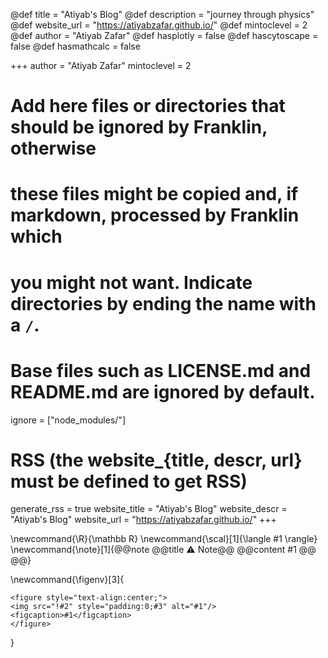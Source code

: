 <!--
Add here global page variables to use throughout your website.
-->

@def title = "Atiyab's Blog"
@def description = "journey through physics"
@def website_url = "https://atiyabzafar.github.io/"
@def mintoclevel = 2
@def author = "Atiyab Zafar"
@def hasplotly = false
@def hascytoscape = false
@def hasmathcalc = false

+++
author = "Atiyab Zafar"
mintoclevel = 2

# Add here files or directories that should be ignored by Franklin, otherwise
# these files might be copied and, if markdown, processed by Franklin which
# you might not want. Indicate directories by ending the name with a `/`.
# Base files such as LICENSE.md and README.md are ignored by default.
ignore = ["node_modules/"]

# RSS (the website_{title, descr, url} must be defined to get RSS)
generate_rss = true
website_title = "Atiyab's Blog"
website_descr = "Atiyab's Blog"
website_url   = "https://atiyabzafar.github.io/"
+++

<!--
Add here global latex commands to use throughout your pages.
-->
\newcommand{\R}{\mathbb R}
\newcommand{\scal}[1]{\langle #1 \rangle}
\newcommand{\note}[1]{@@note @@title ⚠ Note@@ @@content #1 @@ @@}

\newcommand{\figenv}[3]{
~~~
<figure style="text-align:center;">
<img src="!#2" style="padding:0;#3" alt="#1"/>
<figcaption>#1</figcaption>
</figure>
~~~
}
